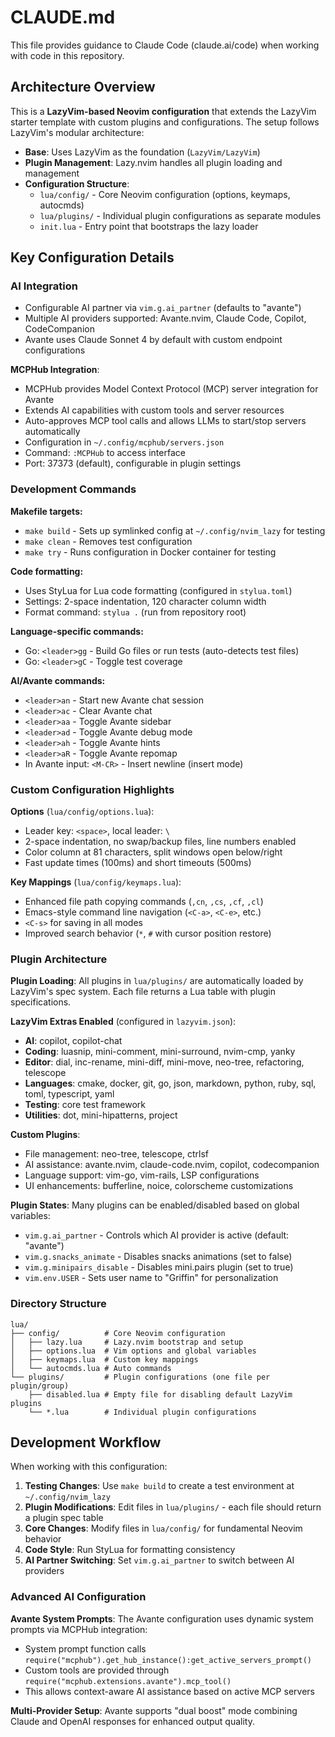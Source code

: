 # CLAUDE.md

This file provides guidance to Claude Code (claude.ai/code) when working with code in this repository.

## Architecture Overview

This is a **LazyVim-based Neovim configuration** that extends the LazyVim starter template with custom plugins and configurations. The setup follows LazyVim's modular architecture:

- **Base**: Uses LazyVim as the foundation (`LazyVim/LazyVim`)
- **Plugin Management**: Lazy.nvim handles all plugin loading and management
- **Configuration Structure**: 
  - `lua/config/` - Core Neovim configuration (options, keymaps, autocmds)
  - `lua/plugins/` - Individual plugin configurations as separate modules
  - `init.lua` - Entry point that bootstraps the lazy loader

## Key Configuration Details

### AI Integration
- Configurable AI partner via `vim.g.ai_partner` (defaults to "avante")
- Multiple AI providers supported: Avante.nvim, Claude Code, Copilot, CodeCompanion
- Avante uses Claude Sonnet 4 by default with custom endpoint configurations

**MCPHub Integration**:
- MCPHub provides Model Context Protocol (MCP) server integration for Avante
- Extends AI capabilities with custom tools and server resources
- Auto-approves MCP tool calls and allows LLMs to start/stop servers automatically
- Configuration in `~/.config/mcphub/servers.json`
- Command: `:MCPHub` to access interface
- Port: 37373 (default), configurable in plugin settings

### Development Commands

**Makefile targets:**
- `make build` - Sets up symlinked config at `~/.config/nvim_lazy` for testing
- `make clean` - Removes test configuration
- `make try` - Runs configuration in Docker container for testing

**Code formatting:**
- Uses StyLua for Lua code formatting (configured in `stylua.toml`)
- Settings: 2-space indentation, 120 character column width
- Format command: `stylua .` (run from repository root)

**Language-specific commands:**
- Go: `<leader>gg` - Build Go files or run tests (auto-detects test files)
- Go: `<leader>gC` - Toggle test coverage

**AI/Avante commands:**
- `<leader>an` - Start new Avante chat session
- `<leader>ac` - Clear Avante chat
- `<leader>aa` - Toggle Avante sidebar
- `<leader>ad` - Toggle Avante debug mode
- `<leader>ah` - Toggle Avante hints
- `<leader>aR` - Toggle Avante repomap
- In Avante input: `<M-CR>` - Insert newline (insert mode)

### Custom Configuration Highlights

**Options** (`lua/config/options.lua`):
- Leader key: `<space>`, local leader: `\`
- 2-space indentation, no swap/backup files, line numbers enabled
- Color column at 81 characters, split windows open below/right
- Fast update times (100ms) and short timeouts (500ms)

**Key Mappings** (`lua/config/keymaps.lua`):
- Enhanced file path copying commands (`,cn`, `,cs`, `,cf`, `,cl`)
- Emacs-style command line navigation (`<C-a>`, `<C-e>`, etc.)
- `<C-s>` for saving in all modes
- Improved search behavior (`*`, `#` with cursor position restore)

### Plugin Architecture

**Plugin Loading**: All plugins in `lua/plugins/` are automatically loaded by LazyVim's spec system. Each file returns a Lua table with plugin specifications.

**LazyVim Extras Enabled** (configured in `lazyvim.json`):
- **AI**: copilot, copilot-chat
- **Coding**: luasnip, mini-comment, mini-surround, nvim-cmp, yanky
- **Editor**: dial, inc-rename, mini-diff, mini-move, neo-tree, refactoring, telescope
- **Languages**: cmake, docker, git, go, json, markdown, python, ruby, sql, toml, typescript, yaml
- **Testing**: core test framework
- **Utilities**: dot, mini-hipatterns, project

**Custom Plugins**:
- File management: neo-tree, telescope, ctrlsf
- AI assistance: avante.nvim, claude-code.nvim, copilot, codecompanion
- Language support: vim-go, vim-rails, LSP configurations
- UI enhancements: bufferline, noice, colorscheme customizations

**Plugin States**: Many plugins can be enabled/disabled based on global variables:
- `vim.g.ai_partner` - Controls which AI provider is active (default: "avante")
- `vim.g.snacks_animate` - Disables snacks animations (set to false)
- `vim.g.minipairs_disable` - Disables mini.pairs plugin (set to true)
- `vim.env.USER` - Sets user name to "Griffin" for personalization

### Directory Structure
```
lua/
├── config/          # Core Neovim configuration
│   ├── lazy.lua     # Lazy.nvim bootstrap and setup
│   ├── options.lua  # Vim options and global variables
│   ├── keymaps.lua  # Custom key mappings
│   └── autocmds.lua # Auto commands
└── plugins/         # Plugin configurations (one file per plugin/group)
    ├── disabled.lua # Empty file for disabling default LazyVim plugins
    └── *.lua        # Individual plugin configurations
```

## Development Workflow

When working with this configuration:

1. **Testing Changes**: Use `make build` to create a test environment at `~/.config/nvim_lazy`
2. **Plugin Modifications**: Edit files in `lua/plugins/` - each file should return a plugin spec table
3. **Core Changes**: Modify files in `lua/config/` for fundamental Neovim behavior
4. **Code Style**: Run StyLua for formatting consistency
5. **AI Partner Switching**: Set `vim.g.ai_partner` to switch between AI providers

### Advanced AI Configuration

**Avante System Prompts**: The Avante configuration uses dynamic system prompts via MCPHub integration:
- System prompt function calls `require("mcphub").get_hub_instance():get_active_servers_prompt()`
- Custom tools are provided through `require("mcphub.extensions.avante").mcp_tool()`
- This allows context-aware AI assistance based on active MCP servers

**Multi-Provider Setup**: Avante supports "dual boost" mode combining Claude and OpenAI responses for enhanced output quality.